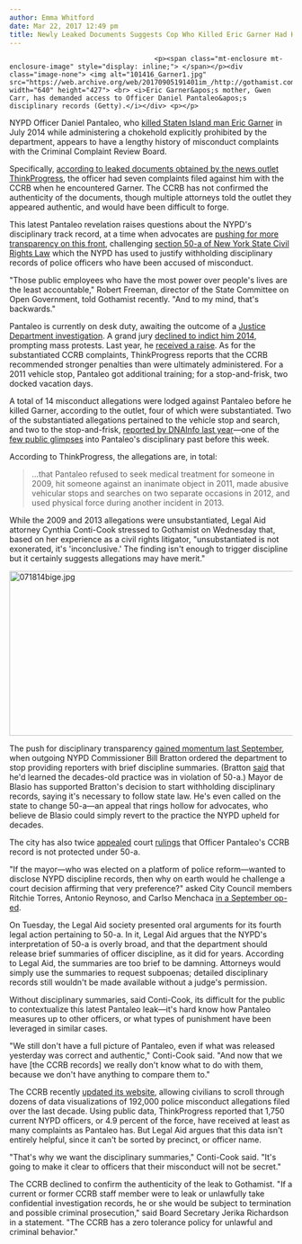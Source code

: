 ```yaml
---
author: Emma Whitford
date: Mar 22, 2017 12:49 pm
title: Newly Leaked Documents Suggests Cop Who Killed Eric Garner Had History Of Misconduct
---
```


	
										<p><span class="mt-enclosure mt-enclosure-image" style="display: inline;"> </span></p><div class="image-none"> <img alt="101416_Garner1.jpg" src="https://web.archive.org/web/20170905191401im_/http://gothamist.com/attachments/nyc_ewhitford/101416_Garner1.jpg" width="640" height="427"> <br> <i>Eric Garner&apos;s mother, Gwen Carr, has demanded access to Officer Daniel Pantaleo&apos;s disciplinary records (Getty).</i></div> <p></p>

<p>NYPD Officer Daniel Pantaleo, who <a href="https://web.archive.org/web/20170905191401/http://gothamist.com/2014/07/18/asthmatic_staten_island_man_dies_wh.php">killed Staten Island man Eric Garner</a> in July 2014 while administering a chokehold explicitly prohibited by the department, appears to have a lengthy history of misconduct complaints with the Criminal Complaint Review Board. </p>

<p>Specifically, <a href="https://web.archive.org/web/20170905191401/https://thinkprogress.org/daniel-pantaleo-records-75833e6168f3#.6dv9v599j">according to leaked documents obtained by the news outlet ThinkProgress</a>, the officer had seven complaints filed against him with the CCRB when he encountered Garner. The CCRB has not confirmed the authenticity of the documents, though multiple attorneys told the outlet they appeared authentic, and would have been difficult to forge. </p>

<p>This latest Pantaleo revelation raises questions about the NYPD&apos;s disciplinary track record, at a time when advocates are <a href="https://web.archive.org/web/20170905191401/http://gothamist.com/2017/01/27/nypd_disciplinary_records_secret.php">pushing for more transparency on this front</a>, challenging <a href="https://web.archive.org/web/20170905191401/http://codes.findlaw.com/ny/civil-rights-law/cvr-sect-50-a.html">section 50-a of New York State Civil Rights Law</a> which the NYPD has used to justify withholding disciplinary records of police officers who have been accused of misconduct. </p>

<p>&quot;Those public employees who have the most power over people&apos;s lives are the least accountable,&quot; Robert Freeman, director of the State Committee on Open Government, told Gothamist recently. &quot;And to my mind, that&apos;s backwards.&quot;</p>

<p>Pantaleo is currently on desk duty, awaiting the outcome of a <a href="https://web.archive.org/web/20170905191401/http://gothamist.com/2016/10/25/eric_garner_justice_dept.php">Justice Department investigation</a>. A grand jury <a href="https://web.archive.org/web/20170905191401/http://gothamist.com/2014/12/03/eric_garner_grand_jury.php">declined to indict him 2014</a>, prompting mass protests. Last year, he <a href="https://web.archive.org/web/20170905191401/https://thinkprogress.org/the-police-officer-who-killed-eric-garner-just-got-a-huge-pay-bump-9d854e6e9d65#.9b71n24hd">received a raise</a>. As for the substantiated CCRB complaints, ThinkProgress reports that the CCRB recommended stronger penalties than were ultimately administered. For a 2011 vehicle stop, Pantaleo got additional training; for a stop-and-frisk, two docked vacation days. </p>

<p>A total of 14 misconduct allegations were lodged against Pantaleo before he killed Garner, according to the outlet, four of which were substantiated. Two of the substantiated allegations pertained to the vehicle stop and search, and two to the stop-and-frisk, <a href="https://web.archive.org/web/20170905191401/https://www.dnainfo.com/new-york/20160901/civic-center/heres-why-nypd-stopped-releasing-discipline-records-what-it-means">reported by DNAInfo last year</a>&#x2014;one of the <a href="https://web.archive.org/web/20170905191401/http://gothamist.com/2014/07/21/cop_who_put_eric_garner_in_chokehol.php">few public glimpses</a> into Pantaleo&apos;s disciplinary past before this week. </p>

<p>According to ThinkProgress, the allegations are, in total: </p>

<blockquote>...that Pantaleo refused to seek medical treatment for someone in 2009, hit someone against an inanimate object in 2011, made abusive vehicular stops and searches on two separate occasions in 2012, and used physical force during another incident in 2013.</blockquote>

<p>While the 2009 and 2013 allegations were unsubstantiated, Legal Aid attorney Cynthia Conti-Cook stressed to Gothamist on Wednesday that, based on her experience as a civil rights litigator, &quot;unsubstantiated is not exonerated, it&apos;s &apos;inconclusive.&apos; The finding isn&apos;t enough to trigger discipline but it certainly suggests allegations may have merit.&quot; </p>

<p><span class="mt-enclosure mt-enclosure-image" style="display: inline;"> <img alt="071814bige.jpg" src="https://web.archive.org/web/20170905191401im_/http://gothamist.com/attachments/nyc_ewhitford/071814bige.jpg" width="640" height="293" class="image-none"> </span></p>

<p>The push for  disciplinary transparency <a href="https://web.archive.org/web/20170905191401/http://gothamist.com/2016/10/14/nypd_disciplinary_records.php">gained momentum last September</a>, when outgoing NYPD Commissioner Bill Bratton ordered the department to stop providing reporters with brief discipline summaries. (Bratton <a href="https://web.archive.org/web/20170905191401/https://www.dnainfo.com/new-york/20160901/civic-center/mayor-calls-for-eliminating-law-blocking-access-nypd-discipline-records">said</a> that he&apos;d learned the decades-old practice was in violation of 50-a.) Mayor de Blasio has supported Bratton&apos;s decision to start withholding disciplinary records, saying it&apos;s necessary to follow state law. He&apos;s even called on the state to change 50-a&#x2014;an appeal that rings hollow for advocates, who believe de Blasio could simply revert to the practice the NYPD upheld for decades. </p>

<p>The city has also twice <a href="https://web.archive.org/web/20170905191401/http://www.nydailynews.com/new-york/nyc-crime/activists-join-legal-battle-transparency-garner-case-article-1.2779050">appealed</a> court <a href="https://web.archive.org/web/20170905191401/http://gothamist.com/2015/07/23/manhattan_judge_rules_in_favor_of_r.php">rulings</a> that Officer Pantaleo&apos;s CCRB record is not protected under 50-a. </p>

<p>&quot;If the mayor&#x2014;who was elected on a platform of police reform&#x2014;wanted to disclose NYPD discipline records, then why on earth would he challenge a court decision affirming that very preference?&quot; asked City Council members Ritchie Torres, Antonio Reynoso, and Carlso Menchaca <a href="https://web.archive.org/web/20170905191401/http://nyslant.com/article/opinion/the-nypd-plays-by-its-own-rules.html">in a September op-ed</a>. </p>

<p>On Tuesday, the Legal Aid society presented oral arguments for its fourth legal action pertaining to 50-a. In it, Legal Aid argues that the NYPD&apos;s interpretation of 50-a is overly broad, and that the department should release brief summaries of officer discipline, as it did for years. According to Legal Aid, the summaries are too brief to be damning. Attorneys would simply use the summaries to request subpoenas; detailed disciplinary records still wouldn&apos;t be made available without a judge&apos;s permission.  </p>

<p>Without disciplinary summaries, said Conti-Cook, its difficult for the public to contextualize this latest Pantaleo leak&#x2014;it&apos;s hard know how Pantaleo measures up to other officers, or what types of punishment have been leveraged in similar cases. </p>

<p>&quot;We still don&apos;t have a full picture of Pantaleo, even if what was released yesterday was correct and authentic,&quot; Conti-Cook said. &quot;And now that we have [the CCRB records] we really don&apos;t know what to do with them, because we don&apos;t have anything to compare them to.&quot; </p>

<p>The CCRB recently <a href="https://web.archive.org/web/20170905191401/http://gothamist.com/2016/09/27/ccrb_data.php">updated its website</a>, allowing civilians to scroll through dozens of data visualizations of 192,000 police misconduct allegations filed over the last decade. Using public data, ThinkProgress reported that 1,750 current NYPD officers, or 4.9 percent of the force, have received at least as many complaints as Pantaleo has. But Legal Aid argues that this data isn&apos;t entirely helpful, since it can&apos;t be sorted by precinct, or officer name. </p>

<p>&quot;That&apos;s why we want the disciplinary summaries,&quot; Conti-Cook said. &quot;It&apos;s going to make it clear to officers that their misconduct will not be secret.&quot; </p>

<p>The CCRB declined to confirm the authenticity of the leak to Gothamist. &quot;If a current or former CCRB staff member were to leak or unlawfully take confidential investigation records, he or she would be subject to termination and possible criminal prosecution,&quot; said Board Secretary Jerika Richardson in a statement. &quot;The CCRB has a zero tolerance policy for unlawful and criminal behavior.&quot; </p>					
										
									
				